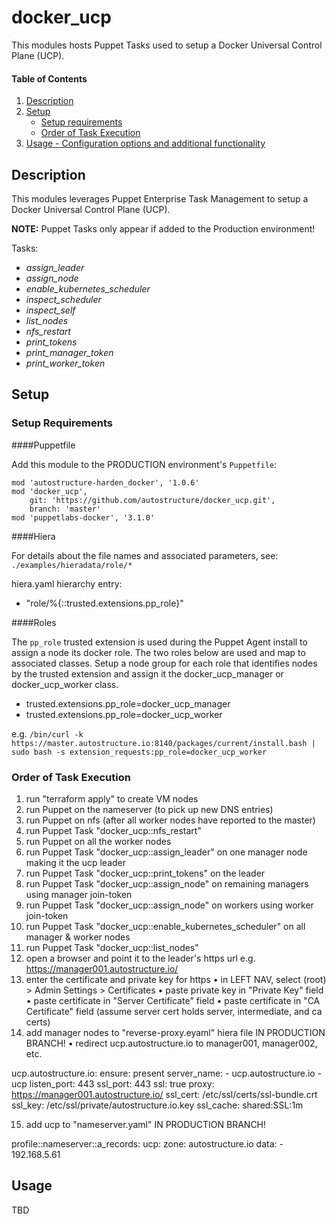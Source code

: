 
# docker_ucp

This modules hosts Puppet Tasks used to setup a Docker Universal Control Plane (UCP).

#### Table of Contents

1. [Description](#description)
2. [Setup](#setup)
    * [Setup requirements](#setup-requirements)
    * [Order of Task Execution](#order-of-task-execution)
3. [Usage - Configuration options and additional functionality](#usage)


## Description

This modules leverages Puppet Enterprise Task Management to setup a
Docker Universal Control Plane (UCP).

**NOTE:** Puppet Tasks only appear if added to the Production environment!

Tasks:
* *assign_leader*
* *assign_node*
* *enable_kubernetes_scheduler*
* *inspect_scheduler*
* *inspect_self*
* *list_nodes*
* *nfs_restart*
* *print_tokens*
* *print_manager_token*
* *print_worker_token*

## Setup

### Setup Requirements

####Puppetfile

Add this module to the PRODUCTION environment's `Puppetfile`:

```
mod 'autostructure-harden_docker', '1.0.6'
mod 'docker_ucp',
    git: 'https://github.com/autostructure/docker_ucp.git',
    branch: 'master'
mod 'puppetlabs-docker', '3.1.0'
```

####Hiera

For details about the file names and associated parameters, see:
`./examples/hieradata/role/*`

hiera.yaml hierarchy entry:

  - "role/%{::trusted.extensions.pp_role}"

####Roles

The `pp_role` trusted extension is used during the Puppet Agent install to assign a node its docker role.  The two roles below are used and map to associated classes.  Setup a node group for each role that identifies nodes by the trusted extension and assign it the docker_ucp_manager or docker_ucp_worker class.

* trusted.extensions.pp_role=docker_ucp_manager
* trusted.extensions.pp_role=docker_ucp_worker

e.g.
`/bin/curl -k https://master.autostructure.io:8140/packages/current/install.bash | sudo bash -s extension_requests:pp_role=docker_ucp_worker`

### Order of Task Execution

1.  run "terraform apply" to create VM nodes
2.  run Puppet on the nameserver (to pick up new DNS entries)
3.  run Puppet on nfs (after all worker nodes have reported to the master)
4.  run Puppet Task "docker_ucp::nfs_restart"
5.  run Puppet on all the worker nodes
6.  run Puppet Task "docker_ucp::assign_leader" on one manager node making it the ucp leader
7.  run Puppet Task "docker_ucp::print_tokens" on the leader
8.  run Puppet Task "docker_ucp::assign_node" on remaining managers using manager join-token
9.  run Puppet Task "docker_ucp::assign_node" on workers using worker join-token
10. run Puppet Task "docker_ucp::enable_kubernetes_scheduler" on all manager & worker nodes
11. run Puppet Task "docker_ucp::list_nodes"
12. open a browser and point it to the leader's https url
    e.g. https://manager001.autostructure.io/
13. enter the certificate and private key for https
    • in LEFT NAV, select <User>(root) > Admin Settings > Certificates
    • paste private key in "Private Key" field
    • paste certificate in "Server Certificate" field
    • paste certificate in "CA Certificate" field (assume server cert holds server, intermediate, and ca certs)
14. add manager nodes to "reverse-proxy.eyaml" hiera file IN PRODUCTION BRANCH!
    • redirect ucp.autostructure.io to manager001, manager002, etc.

ucp.autostructure.io:
    ensure: present
    server_name:
      - ucp.autostructure.io
      - ucp
    listen_port: 443
    ssl_port: 443
    ssl:      true
    proxy:    https://manager001.autostructure.io/
    ssl_cert: /etc/ssl/certs/ssl-bundle.crt
    ssl_key:  /etc/ssl/private/autostructure.io.key
    ssl_cache: shared:SSL:1m

15. add ucp to "nameserver.yaml" IN PRODUCTION BRANCH!

profile::nameserver::a_records:
  ucp:
    zone: autostructure.io
    data:
      - 192.168.5.61

## Usage

TBD
